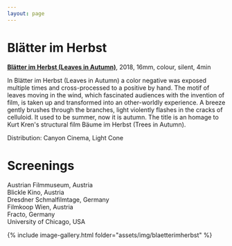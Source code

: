 ```yaml
---
layout: page
---
```


# Blätter im Herbst

<strong><b><a href="https://vimeo.com/608221188" rel="noopener noreferrer" target="_blank">Blätter im Herbst (Leaves in Autumn)</a></b></strong>, 2018, 16mm, colour, silent, 4min <br>

In Blätter im Herbst (Leaves in Autumn) a color negative was exposed multiple times and cross-processed to a positive by hand. The motif of leaves moving in the wind, which fascinated audiences with the invention of film, is taken up and transformed into an other-worldly experience. A breeze gently brushes through the branches, light violently flashes in the cracks of celluloid. It used to be summer, now it is autumn. The title is an homage to Kurt Kren's structural film Bäume im Herbst (Trees in Autumn).

Distribution: Canyon Cinema, Light Cone

# Screenings

Austrian Filmmuseum, Austria<br>
Blickle Kino, Austria<br>
Dresdner Schmalfilmtage, Germany<br>
Filmkoop Wien, Austria<br>
Fracto, Germany<br>
University of Chicago, USA<br>

{% include image-gallery.html folder="assets/img/blaetterimherbst" %}

<!--
<ul>
{% for image in site.static_files %}
    {% if image.path contains 'assets/img/blaetterimherbst' %}
<a class="img" href="{{ image.path }}"><img title="" src="{{ image.path }}"/></a>
    {% endif %}
{% endfor %}
</ul>
-->